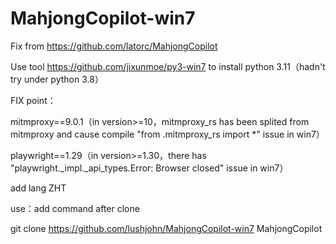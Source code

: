 # MahjongCopilot-win7

Fix from https://github.com/latorc/MahjongCopilot

Use tool https://github.com/jixunmoe/py3-win7 to install python 3.11（hadn't try under python 3.8）

FIX point：

mitmproxy==9.0.1（in version>=10，mitmproxy_rs has been splited from mitmproxy and cause compile "from .mitmproxy_rs import *" issue in win7）

playwright==1.29（in version>=1.30，there has "playwright._impl._api_types.Error: Browser closed" issue in win7）

add lang ZHT

use：add command after clone

git clone https://github.com/lushjohn/MahjongCopilot-win7 MahjongCopilot

